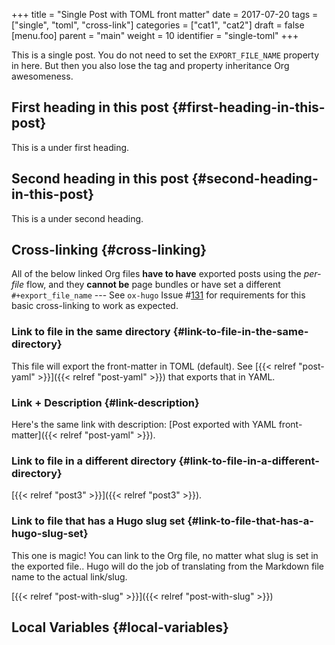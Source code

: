 +++
title = "Single Post with TOML front matter"
date = 2017-07-20
tags = ["single", "toml", "cross-link"]
categories = ["cat1", "cat2"]
draft = false
[menu.foo]
  parent = "main"
  weight = 10
  identifier = "single-toml"
+++

This is a single post. You do not need to set the `EXPORT_FILE_NAME`
property in here. But then you also lose the tag and property
inheritance Org awesomeness.


## First heading in this post {#first-heading-in-this-post}

This is a under first heading.


## Second heading in this post {#second-heading-in-this-post}

This is a under second heading.


## Cross-linking {#cross-linking}

All of the below linked Org files **have to have** exported posts using
the _per-file_ flow, and they **cannot be** page bundles or have set a
different `#+export_file_name` --- See `ox-hugo` Issue #[131](https://github.com/kaushalmodi/ox-hugo/issues/131) for
requirements for this basic cross-linking to work as expected.


### Link to file in the same directory {#link-to-file-in-the-same-directory}

This file will export the front-matter in TOML (default). See
[{{< relref "post-yaml" >}}]({{< relref "post-yaml" >}}) that exports that in YAML.


### Link + Description {#link-description}

Here's the same link with description: [Post exported with YAML
front-matter]({{< relref "post-yaml" >}}).


### Link to file in a different directory {#link-to-file-in-a-different-directory}

[{{< relref "post3" >}}]({{< relref "post3" >}}).


### Link to file that has a Hugo slug set {#link-to-file-that-has-a-hugo-slug-set}

This one is magic! You can link to the Org file, no matter what slug
is set in the exported file.. Hugo will do the job of translating from
the Markdown file name to the actual link/slug.

[{{< relref "post-with-slug" >}}]({{< relref "post-with-slug" >}})


## Local Variables {#local-variables}
